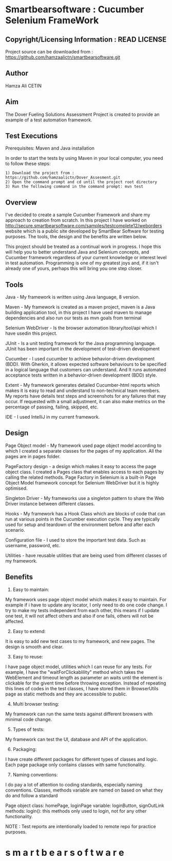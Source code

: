 Smartbearsoftware  : Cucumber Selenium FrameWork
============================

Copyright/Licensing Information : READ LICENSE
---
Project source can be downloaded from : https://github.com/hamzaalictn/smartbearsoftware.git

Author
--------
Hamza Ali CETIN


Aim
--------

The Dover Fueling Solutions Assessment Project is created to provide an example of a test automation framework.



Test Executions
-------- 

Prerequisites: Maven and Java installation

In order to start the tests by using Maven in your local computer, you need to follow these steps:

	1) Download the project from : https://github.com/hamzaalictn/Dover_Assesment.git 
	2) Open the command prompt and cd until the project root directory
	3) Run the following command in the command prompt: mvn test




Overview
--------

I've decided to create a sample Cucumber Framework and share my approach to creation from scratch. In this project I have worked on http://secure.smartbearsoftware.com/samples/testcomplete12/weborders website which is a public site developed by SmartBear Software for testing purposes. The tools, the design and the benefits are written below.

This project should be treated as a continual work in progress. I hope this will help you to better understand Java and Selenium concepts, and Cucumber framework regardless of your current knowledge or interest level in test automation. Programming is one of my greatest joys and, if it isn't already one of yours, perhaps this will bring you one step closer.



Tools
-------

Java - My framework is written using Java language, 8 version.

Maven - My framework is created as a maven project, maven is a Java building application tool, in this project I have used maven to manage dependencies and also run our tests as mvn goals from terminal

Selenium WebDriver - Is the browser automation library/tool/api  which I have usedin this project.

JUnit  - Is a unit testing framework for the Java programming language. JUnit has been important in the development of test-driven development

Cucumber - I used cucumber to achieve behavior-driven development (BDD). With Gherkin, it allows expected software behaviours to be specified in a logical language that customers can understand. And It runs automated acceptance tests written in a behavior-driven development (BDD) style.


Extent - My framework generates detailed Cucumber-html reports which makes it is easy to read and understand to non-technical team members. My reports have details test steps and screenshots for any failures that may occur. If requested with a small adjustment, it can also make metrics on the percentage of passing, failing, skipped, etc.

IDE - I used IntelliJ in my current framework.




Design
-------

Page Object model - My framework used page object model according to which I created a separate classes for the pages of my application. All the pages are in pages folder.

PageFactory design - a design which makes it easy to access the page object class. I created a Pages class that enables access to each pages by calling the related methods. Page Factory in Selenium is a built-in Page Object Model framework concept for Selenium WebDriver but it is highly optimised.

Singleton Driver - My frameworks use a singleton pattern to share the Web Driver instance between different classes.

Hooks - My framework has a Hook Class which are blocks of code that can run at various points in the Cucumber execution cycle. They are typically used for setup and teardown of the environment before and after each scenario.

Configuration file - I used to store the important test data. Such as username, password, etc.

Utilities - have reusable utilities that are being used from different classes of my framework.




Benefits
-------

1) Easy to maintain:

My framework uses page object model which makes it easy to maintain. For example if i have to update any locator, I only need to do one code change.
I try to make my tests independent from each other, this means if I update one test, it will not affect others and also if one fails, others will not be affected.



2) Easy to extend:

It is easy to add new test cases to my framework, and new pages. The design is smooth and clear.

3) Easy to reuse:

I have page object model, utilities which I can reuse for any tests. For example, I have the "waitForClickablility" method which takes the WebElement and timeout length as parameter an waits until the element is clickable for the givent time before throwing exception. Instead of repeating this lines of codes in the test classes, I have stored them in BrowserUtils page as static methods and they are accessible to public.

4) Multi browser testing:

My framework can run the same tests against different browsers with minimal code change.

5) Types of tests:

My framework can test the UI, database and API of the application.

6) Packaging:

I have create different packages for different types of classes and logic. Each page package only contains classes with same functionality.

7) Naming conventions:

I do pay a lot of attention to coding standards, especially naming conventions. Classes, methods variable are named on based on what they do and follow a standard

Page object class:
homePage, loginPage
variable: loginButton, signOutLink
methods: login(): this methods only used to login, not for any other functionality.



NOTE : Test reports are intentionally loaded to remote repo for practice purposes.



#   s m a r t b e a r s o f t w a r e 
 
 